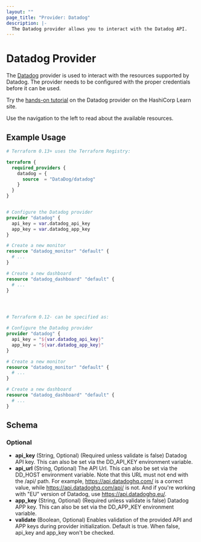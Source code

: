 ```yaml
---
layout: ""
page_title: "Provider: Datadog"
description: |-
  The Datadog provider allows you to interact with the Datadog API.
---
```


# Datadog Provider

The [Datadog](https://www.datadoghq.com) provider is used to interact with the resources supported by Datadog. The provider needs to be configured with the proper credentials before it can be used.

Try the [hands-on tutorial](https://learn.hashicorp.com/tutorials/terraform/datadog-provider?in=terraform/use-case?utm_source=WEBSITE&utm_medium=WEB_IO&utm_offer=ARTICLE_PAGE&utm_content=DOCS) on the Datadog provider on the HashiCorp Learn site.

Use the navigation to the left to read about the available resources.

## Example Usage

```terraform
# Terraform 0.13+ uses the Terraform Registry:

terraform {
  required_providers {
    datadog = {
      source  = "DataDog/datadog"
    }
  }
}


# Configure the Datadog provider
provider "datadog" {
  api_key = var.datadog_api_key
  app_key = var.datadog_app_key
}

# Create a new monitor
resource "datadog_monitor" "default" {
  # ...
}

# Create a new dashboard
resource "datadog_dashboard" "default" {
  # ...
}




# Terraform 0.12- can be specified as:

# Configure the Datadog provider
provider "datadog" {
  api_key = "${var.datadog_api_key}"
  app_key = "${var.datadog_app_key}"
}

# Create a new monitor
resource "datadog_monitor" "default" {
  # ...
}

# Create a new dashboard
resource "datadog_dashboard" "default" {
  # ...
}
```

## Schema

### Optional

- **api_key** (String, Optional) (Required unless validate is false) Datadog API key. This can also be set via the DD_API_KEY environment variable.
- **api_url** (String, Optional) The API Url. This can also be set via the DD_HOST environment variable. Note that this URL must not end with the /api/ path. For example, https://api.datadoghq.com/ is a correct value, while https://api.datadoghq.com/api/ is not. And if you're working with "EU" version of Datadog, use https://api.datadoghq.eu/.
- **app_key** (String, Optional) (Required unless validate is false) Datadog APP key. This can also be set via the DD_APP_KEY environment variable.
- **validate** (Boolean, Optional) Enables validation of the provided API and APP keys during provider initialization. Default is true. When false, api_key and app_key won't be checked.
